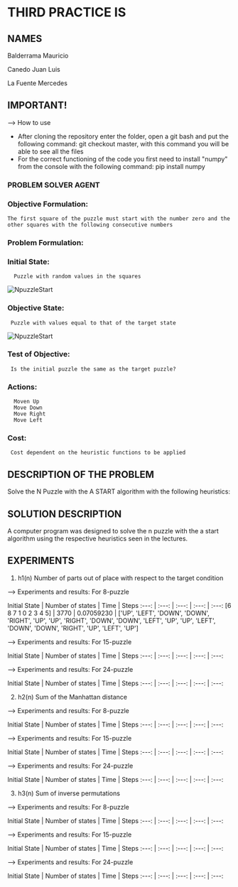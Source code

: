 # THIRD PRACTICE IS

## NAMES
Balderrama Mauricio

Canedo Juan Luis

La Fuente Mercedes

## IMPORTANT!

--> How to use
* After cloning the repository enter the folder, open a git bash and put the following command: git checkout master, with this command you will be able to see all the files 
* For the correct functioning of the code you first need to install "numpy" from the console with the following command: pip install numpy  

### PROBLEM SOLVER AGENT

### Objective Formulation:
    The first square of the puzzle must start with the number zero and the other squares with the following consecutive numbers 

### Problem Formulation:

### Initial State:
      Puzzle with random values in the squares 
      
![NpuzzleStart](https://user-images.githubusercontent.com/74753713/133524075-1d7cff6a-6272-4ac3-8301-6cac0420cc00.png)

### Objective State:
     Puzzle with values equal to that of the target state
 
![NpuzzleStart](https://user-images.githubusercontent.com/74753713/133523852-fb118808-ca64-429f-b5d1-0a100ef72fa3.png)

### Test of Objective:
     Is the initial puzzle the same as the target puzzle?
 
### Actions:
      Moven Up
      Move Down
      Move Right
      Move Left



### Cost:
     Cost dependent on the heuristic functions to be applied
  
## DESCRIPTION OF THE PROBLEM
Solve the N Puzzle with the A START algorithm with the following heuristics:

## SOLUTION DESCRIPTION 
A computer program was designed to solve the n puzzle with the a start algorithm using the respective heuristics seen in the lectures. 

## EXPERIMENTS
1. h1(n) Number of parts out of place with respect to the target condition

--> Experiments and results: For 8-puzzle

  Initial State | Number of states | Time | Steps 
  :---: | :---: | :---: | :---: | :---:
  [6 8 7 1 0 2 3 4 5] | 3770 | 0.07059230 | ['UP', 'LEFT', 'DOWN', 'DOWN', 'RIGHT', 'UP', 'UP', 'RIGHT', 'DOWN', 'DOWN', 'LEFT', 'UP', 'UP', 'LEFT', 'DOWN', 'DOWN', 'RIGHT', 'UP', 'LEFT', 'UP']
    
    
--> Experiments and results: For 15-puzzle

  
  Initial State | Number of states | Time | Steps 
  :---: | :---: | :---: | :---: | :---:
    
--> Experiments and results: For 24-puzzle

  Initial State | Number of states | Time | Steps 
  :---: | :---: | :---: | :---: | :---:
  
2. h2(n) Sum of the Manhattan distance

--> Experiments and results: For 8-puzzle

  Initial State | Number of states | Time | Steps 
  :---: | :---: | :---: | :---: | :---:
    
--> Experiments and results: For 15-puzzle

  Initial State | Number of states | Time | Steps 
  :---: | :---: | :---: | :---: | :---:
  
--> Experiments and results: For 24-puzzle

  Initial State | Number of states | Time | Steps 
  :---: | :---: | :---: | :---: | :---:


3. h3(n) Sum of inverse permutations
    
--> Experiments and results: For 8-puzzle

  Initial State | Number of states | Time | Steps 
  :---: | :---: | :---: | :---: | :---:
  
--> Experiments and results: For 15-puzzle

  Initial State | Number of states | Time | Steps 
  :---: | :---: | :---: | :---: | :---:
  
    
--> Experiments and results: For 24-puzzle

  Initial State | Number of states | Time | Steps 
  :---: | :---: | :---: | :---: | :---:
  



